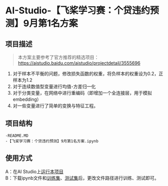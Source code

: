 # AI-Studio-【飞桨学习赛：个贷违约预测】9月第1名方案

## 项目描述
> 本方案主要参考了官方推荐的精选项目：https://aistudio.baidu.com/aistudio/projectdetail/3555696

1. 对于样本不平衡的问题，修改损失函数的权重，将负样本的权重设为0.2，正样本为1.2
2. 对于连续数值型变量进行均值-方差归一化
3. 对于分类变量，在网络中进行重编码（即增加一个全连接层，用于模拟embedding）
4. 对一些变量进行了简单的变换与特征工程。

## 项目结构
```
-README.MD
-【飞桨学习赛：个贷违约预测】9月第1名方案.ipynb
```
## 使用方式
A：在AI Studio上[运行本项目](https://aistudio.baidu.com/aistudio/projectdetail/4577707)  
B：下载ipynb文件和[训练集](https://aistudio.baidu.com/aistudio/datasetdetail/130186)、[测试集](https://aistudio.baidu.com/aistudio/datasetdetail/130187)后，更改文件路径进行训练、测试即可。
